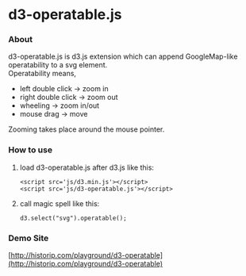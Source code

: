 # d3-operatable.js

### About

d3-operatable.js is d3.js extension which can append GoogleMap-like operatability to a svg element.  
Operatability means,  
- left double click -> zoom in
- right double click -> zoom out
- wheeling -> zoom in/out
- mouse drag -> move

Zooming takes place around the mouse pointer.

### How to use

1. load d3-operatable.js after d3.js like this:  

   ```<script src='js/d3.min.js'></script>```  
   ```<script src='js/d3-operatable.js'></script>```

2. call magic spell like this:  

   ```d3.select("svg").operatable();```

### Demo Site
[http://historip.com/playground/d3-operatable](http://historip.com/playground/d3-operatable)